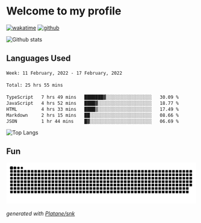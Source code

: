 # Welcome to my profile

[![wakatime](https://wakatime.com/badge/user/82c377cd-a54c-404c-b7df-177b313ca539.svg)](https://wakatime.com/@82c377cd-a54c-404c-b7df-177b313ca539)
[![github](https://img.shields.io/github/followers/xinthose?logo=github&style=plastic)](https://github.com/alanhamlett?tab=followers)

![Github stats](https://github-readme-stats.vercel.app/api?username=xinthose&show_icons=true&theme=radical&count_private=true)

## Languages Used

<!--START_SECTION:waka-->
```text
Week: 11 February, 2022 - 17 February, 2022

Total: 25 hrs 55 mins

TypeScript   7 hrs 49 mins   ███████▓░░░░░░░░░░░░░░░░░   30.09 % 
JavaScript   4 hrs 52 mins   ████▓░░░░░░░░░░░░░░░░░░░░   18.77 % 
HTML         4 hrs 33 mins   ████▒░░░░░░░░░░░░░░░░░░░░   17.49 % 
Markdown     2 hrs 15 mins   ██░░░░░░░░░░░░░░░░░░░░░░░   08.66 % 
JSON         1 hr 44 mins    █▓░░░░░░░░░░░░░░░░░░░░░░░   06.69 % 
```
<!--END_SECTION:waka-->

![Top Langs](https://github-readme-stats.vercel.app/api/top-langs/?username=xinthose)

## Fun
![github contribution grid snake animation](https://raw.githubusercontent.com/xinthose/xinthose/output/github-contribution-grid-snake.svg)

_generated with [Platane/snk](https://github.com/Platane/snk)_

